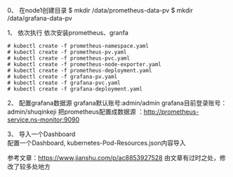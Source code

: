0、 在node1创建目录
$ mkdir /data/prometheus-data-pv
$ mkdir /data/grafana-data-pv

1、 依次执行
依次安装prometheus、granfa
```
# kubectl create -f prometheus-namespace.yaml  
# kubectl create -f prometheus-pv.yaml
# kubectl create -f prometheus-pvc.yaml
# kubectl create -f prometheus-node-exporter.yaml  
# kubectl create -f prometheus-deployment.yaml
# kubectl create -f grafana-pv.yaml
# kubectl create -f grafana-pvc.yaml  
# kubectl create -f grafana-deployment.yaml  
```

2、 配置grafana数据源
grafana默认账号:admin/admin
grafana目前登录账号：admin/shuqinkeji
把prometheus配置成数据源 ：http://prometheus-service.ns-monitor:9090                                                 

3、 导入一个Dashboard                                                                                                    
配置一个Dashboard, kubernetes-Pod-Resources.json内容导入

参考文章：https://www.jianshu.com/p/ac8853927528
由文章有过时之处，修改了较多处地方
